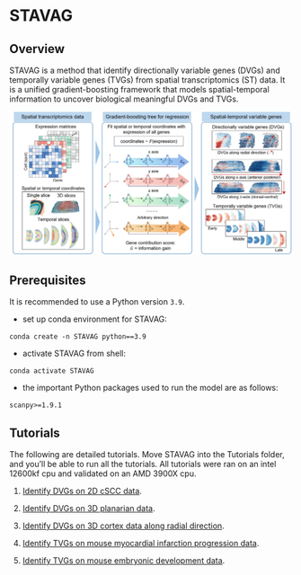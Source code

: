 # STAVAG

## Overview
STAVAG is a method that identify directionally variable genes (DVGs) and temporally variable genes (TVGs) from spatial transcriptomics (ST) data. It is a unified gradient-boosting framework that models spatial-temporal information to uncover biological meaningful DVGs and TVGs.

![](./STAVAG_overview.png)

## Prerequisites
It is recommended to use a Python version  `3.9`.
* set up conda environment for STAVAG:
```
conda create -n STAVAG python==3.9
```
* activate STAVAG from shell:
```
conda activate STAVAG
```

* the important Python packages used to run the model are as follows: 
```
scanpy>=1.9.1
```

## Tutorials
The following are detailed tutorials. Move STAVAG into the Tutorials folder, and you’ll be able to run all the tutorials. All tutorials were ran on an intel 12600kf cpu and validated on an AMD 3900X cpu.

1. [Identify DVGs on 2D cSCC data](./Tutorials/Case_I_STAVAG_on_2D_cSCC_data.ipynb).

2. [Identify DVGs on 3D planarian data](./Tutorials/Case_II_STAVAG_on_3D_planarian_data.ipynb).

3. [Identify DVGs on 3D cortex data along radial direction](./Tutorials/Case_III_STAVAG_on_STARmap_3D_cortex.ipynb).

4. [Identify TVGs on mouse myocardial infarction progression data](./Tutorials/Case_IV_STAVAG_on_mouse_myocardial_infarction_progression_data.ipynb).

5. [Identify TVGs on mouse embryonic development data](./Tutorials/Case_V_STAVAG_on_mouse_embryonic_development_data.ipynb).
